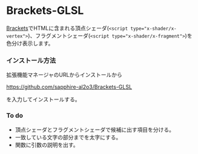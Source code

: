 Brackets-GLSL
=============

[Brackets](http://brackets.io/)でHTMLに含まれる頂点シェーダ(`<script type="x-shader/x-vertex">`)、フラグメントシェーダ(`<script type="x-shader/x-fragment">`)を色分け表示します。

### インストール方法

拡張機能マネージャのURLからインストールから

 https://github.com/sapphire-al2o3/Brackets-GLSL

を入力してインストールする。

### To do

- 頂点シェーダとフラグメントシェーダで候補に出す項目を分ける。
- 一致している文字の部分までを太字にする。
- 関数に引数の説明を出す。

